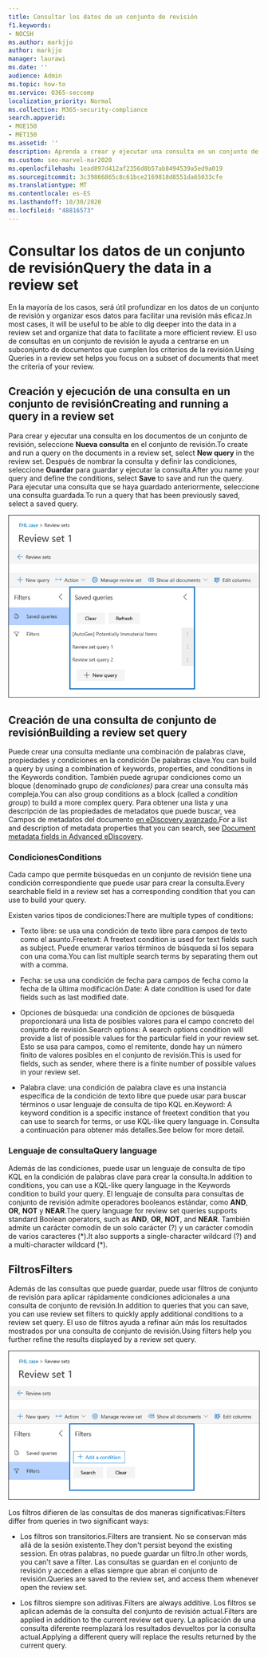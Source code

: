 ```yaml
---
title: Consultar los datos de un conjunto de revisión
f1.keywords:
- NOCSH
ms.author: markjjo
author: markjjo
manager: laurawi
ms.date: ''
audience: Admin
ms.topic: how-to
ms.service: O365-seccomp
localization_priority: Normal
ms.collection: M365-security-compliance
search.appverid:
- MOE150
- MET150
ms.assetid: ''
description: Aprenda a crear y ejecutar una consulta en un conjunto de revisión para organizar los datos para una revisión más eficaz en un caso de eDiscovery avanzado.
ms.custom: seo-marvel-mar2020
ms.openlocfilehash: 1ead897d412af2356d8b57ab8494539a5ed9a019
ms.sourcegitcommit: 3c39866865c8c61bce2169818d8551da65033cfe
ms.translationtype: MT
ms.contentlocale: es-ES
ms.lasthandoff: 10/30/2020
ms.locfileid: "48816573"
---
```

# <a name="query-the-data-in-a-review-set"></a><span data-ttu-id="46326-103">Consultar los datos de un conjunto de revisión</span><span class="sxs-lookup"><span data-stu-id="46326-103">Query the data in a review set</span></span>

<span data-ttu-id="46326-104">En la mayoría de los casos, será útil profundizar en los datos de un conjunto de revisión y organizar esos datos para facilitar una revisión más eficaz.</span><span class="sxs-lookup"><span data-stu-id="46326-104">In most cases, it will be useful to be able to dig deeper into the data in a review set and organize that data to facilitate a more efficient review.</span></span> <span data-ttu-id="46326-105">El uso de consultas en un conjunto de revisión le ayuda a centrarse en un subconjunto de documentos que cumplen los criterios de la revisión.</span><span class="sxs-lookup"><span data-stu-id="46326-105">Using Queries in a review set helps you focus on a subset of documents that meet the criteria of your review.</span></span>

## <a name="creating-and-running-a-query-in-a-review-set"></a><span data-ttu-id="46326-106">Creación y ejecución de una consulta en un conjunto de revisión</span><span class="sxs-lookup"><span data-stu-id="46326-106">Creating and running a query in a review set</span></span>

<span data-ttu-id="46326-107">Para crear y ejecutar una consulta en los documentos de un conjunto de revisión, seleccione **Nueva consulta** en el conjunto de revisión.</span><span class="sxs-lookup"><span data-stu-id="46326-107">To create and run a query on the documents in a review set, select **New query** in the review set.</span></span> <span data-ttu-id="46326-108">Después de nombrar la consulta y definir las condiciones, seleccione **Guardar** para guardar y ejecutar la consulta.</span><span class="sxs-lookup"><span data-stu-id="46326-108">After you name your query and define the conditions, select **Save** to save and run the query.</span></span> <span data-ttu-id="46326-109">Para ejecutar una consulta que se haya guardado anteriormente, seleccione una consulta guardada.</span><span class="sxs-lookup"><span data-stu-id="46326-109">To run a query that has been previously saved, select a saved query.</span></span>

![Consultas de conjunto de revisión](../media/AeDReviewSetQueries.png)

## <a name="building-a-review-set-query"></a><span data-ttu-id="46326-111">Creación de una consulta de conjunto de revisión</span><span class="sxs-lookup"><span data-stu-id="46326-111">Building a review set query</span></span>

<span data-ttu-id="46326-112">Puede crear una consulta mediante una combinación de palabras clave, propiedades y condiciones en la condición De palabras clave.</span><span class="sxs-lookup"><span data-stu-id="46326-112">You can build a query by using a combination of keywords, properties, and conditions in the Keywords condition.</span></span> <span data-ttu-id="46326-113">También puede agrupar condiciones como un bloque (denominado grupo *de condiciones)* para crear una consulta más compleja.</span><span class="sxs-lookup"><span data-stu-id="46326-113">You can also group conditions as a block (called a *condition group*) to build a more complex query.</span></span> <span data-ttu-id="46326-114">Para obtener una lista y una descripción de las propiedades de metadatos que puede buscar, vea Campos de metadatos del documento [en eDiscovery avanzado.](document-metadata-fields-in-Advanced-eDiscovery.md)</span><span class="sxs-lookup"><span data-stu-id="46326-114">For a list and description of metadata properties that you can search, see [Document metadata fields in Advanced eDiscovery](document-metadata-fields-in-Advanced-eDiscovery.md).</span></span>

### <a name="conditions"></a><span data-ttu-id="46326-115">Condiciones</span><span class="sxs-lookup"><span data-stu-id="46326-115">Conditions</span></span>

<span data-ttu-id="46326-116">Cada campo que permite búsquedas en un conjunto de revisión tiene una condición correspondiente que puede usar para crear la consulta.</span><span class="sxs-lookup"><span data-stu-id="46326-116">Every searchable field in a review set has a corresponding condition that you can use to build your query.</span></span>

<span data-ttu-id="46326-117">Existen varios tipos de condiciones:</span><span class="sxs-lookup"><span data-stu-id="46326-117">There are multiple types of conditions:</span></span>

- <span data-ttu-id="46326-118">Texto libre: se usa una condición de texto libre para campos de texto como el asunto.</span><span class="sxs-lookup"><span data-stu-id="46326-118">Freetext: A freetext condition is used for text fields such as subject.</span></span> <span data-ttu-id="46326-119">Puede enumerar varios términos de búsqueda si los separa con una coma.</span><span class="sxs-lookup"><span data-stu-id="46326-119">You can list multiple search terms by separating them out with a comma.</span></span>

- <span data-ttu-id="46326-120">Fecha: se usa una condición de fecha para campos de fecha como la fecha de la última modificación.</span><span class="sxs-lookup"><span data-stu-id="46326-120">Date: A date condition is used for date fields such as last modified date.</span></span>

- <span data-ttu-id="46326-121">Opciones de búsqueda: una condición de opciones de búsqueda proporcionará una lista de posibles valores para el campo concreto del conjunto de revisión.</span><span class="sxs-lookup"><span data-stu-id="46326-121">Search options: A search options condition will provide a list of possible values for the particular field in your review set.</span></span> <span data-ttu-id="46326-122">Esto se usa para campos, como el remitente, donde hay un número finito de valores posibles en el conjunto de revisión.</span><span class="sxs-lookup"><span data-stu-id="46326-122">This is used for fields, such as sender, where there is a finite number of possible values in your review set.</span></span>

- <span data-ttu-id="46326-123">Palabra clave: una condición de palabra clave es una instancia específica de la condición de texto libre que puede usar para buscar términos o usar lenguaje de consulta de tipo KQL en.</span><span class="sxs-lookup"><span data-stu-id="46326-123">Keyword: A keyword condition is a specific instance of freetext condition that you can use to search for terms, or use KQL-like query language in.</span></span> <span data-ttu-id="46326-124">Consulta a continuación para obtener más detalles.</span><span class="sxs-lookup"><span data-stu-id="46326-124">See below for more detail.</span></span>

### <a name="query-language"></a><span data-ttu-id="46326-125">Lenguaje de consulta</span><span class="sxs-lookup"><span data-stu-id="46326-125">Query language</span></span>

<span data-ttu-id="46326-126">Además de las condiciones, puede usar un lenguaje de consulta de tipo KQL en la condición de palabras clave para crear la consulta.</span><span class="sxs-lookup"><span data-stu-id="46326-126">In addition to conditions, you can use a KQL-like query language in the Keywords condition to build your query.</span></span> <span data-ttu-id="46326-127">El lenguaje de consulta para consultas de conjunto de revisión admite operadores booleanos estándar, como **AND**, **OR**, **NOT** y **NEAR**.</span><span class="sxs-lookup"><span data-stu-id="46326-127">The query language for review set queries supports standard Boolean operators, such as **AND**, **OR**, **NOT**, and **NEAR**.</span></span> <span data-ttu-id="46326-128">También admite un carácter comodín de un solo carácter (?) y un carácter comodín de varios caracteres (\*).</span><span class="sxs-lookup"><span data-stu-id="46326-128">It also supports a single-character wildcard (?) and a multi-character wildcard (\*).</span></span>

## <a name="filters"></a><span data-ttu-id="46326-129">Filtros</span><span class="sxs-lookup"><span data-stu-id="46326-129">Filters</span></span>

<span data-ttu-id="46326-130">Además de las consultas que puede guardar, puede usar filtros de conjunto de revisión para aplicar rápidamente condiciones adicionales a una consulta de conjunto de revisión.</span><span class="sxs-lookup"><span data-stu-id="46326-130">In addition to queries that you can save, you can use review set filters to quickly apply additional conditions to a review set query.</span></span> <span data-ttu-id="46326-131">El uso de filtros ayuda a refinar aún más los resultados mostrados por una consulta de conjunto de revisión.</span><span class="sxs-lookup"><span data-stu-id="46326-131">Using filters help you further refine the results displayed by a review set query.</span></span>

![Revisar filtros de conjunto](../media/AeDReviewSetFilters.png)

<span data-ttu-id="46326-133">Los filtros difieren de las consultas de dos maneras significativas:</span><span class="sxs-lookup"><span data-stu-id="46326-133">Filters differ from queries in two significant ways:</span></span>

- <span data-ttu-id="46326-134">Los filtros son transitorios.</span><span class="sxs-lookup"><span data-stu-id="46326-134">Filters are transient.</span></span> <span data-ttu-id="46326-135">No se conservan más allá de la sesión existente.</span><span class="sxs-lookup"><span data-stu-id="46326-135">They don't persist beyond the existing session.</span></span> <span data-ttu-id="46326-136">En otras palabras, no puede guardar un filtro.</span><span class="sxs-lookup"><span data-stu-id="46326-136">In other words, you can't save a filter.</span></span> <span data-ttu-id="46326-137">Las consultas se guardan en el conjunto de revisión y acceden a ellas siempre que abran el conjunto de revisión.</span><span class="sxs-lookup"><span data-stu-id="46326-137">Queries are saved to the review set, and access them whenever open the review set.</span></span>

- <span data-ttu-id="46326-138">Los filtros siempre son aditivas.</span><span class="sxs-lookup"><span data-stu-id="46326-138">Filters are always additive.</span></span> <span data-ttu-id="46326-139">Los filtros se aplican además de la consulta del conjunto de revisión actual.</span><span class="sxs-lookup"><span data-stu-id="46326-139">Filters are applied in addition to the current review set query.</span></span> <span data-ttu-id="46326-140">La aplicación de una consulta diferente reemplazará los resultados devueltos por la consulta actual.</span><span class="sxs-lookup"><span data-stu-id="46326-140">Applying a different query will replace the results returned by the current query.</span></span>
